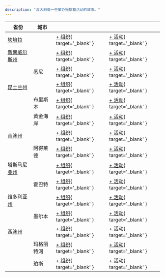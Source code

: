 ```yaml
---
description: "澳大利亚一些举办摇摆舞活动的城市。"
---
```


| 省份 | 城市 | | |
| --- | --- | --- | --- |
| [坎培拉](by_city.md#canberra) | | [+ 组织](https://github.com/swingdance/orgs/issues/new?assignees=&labels=add+org&projects=&template=02-add_entity.yml&title=%5Ben_AU%5D%20%3CName%3E&region=en_AU&province=Canberra&city=Canberra){ target='_blank' } | [+ 活动](https://github.com/swingdance/events/issues/new?assignees=&labels=add+event&projects=&template=02-add_entity.yml&title=%5B2024%2Fen_AU%5D%20%3CName%3E&region=en_AU&province=Canberra&city=Canberra&org_id=&date_starts=2024-&date_ends=2024-){ target='_blank' } |
| [新南威尔斯州](by_city.md#new-south-wales) | | [+ 组织](https://github.com/swingdance/orgs/issues/new?assignees=&labels=add+org&projects=&template=02-add_entity.yml&title=%5Ben_AU%5D%20%3CName%3E&region=en_AU&province=New%20South%20Wales&city=){ target='_blank' } | [+ 活动](https://github.com/swingdance/events/issues/new?assignees=&labels=add+event&projects=&template=02-add_entity.yml&title=%5B2024%2Fen_AU%5D%20%3CName%3E&region=en_AU&province=New%20South%20Wales&city=&org_id=&date_starts=2024-&date_ends=2024-){ target='_blank' } |
| | 悉尼 | [+ 组织](https://github.com/swingdance/orgs/issues/new?assignees=&labels=add+org&projects=&template=02-add_entity.yml&title=%5Ben_AU%5D%20%3CName%3E&region=en_AU&province=New%20South%20Wales&city=Sydney){ target='_blank' } | [+ 活动](https://github.com/swingdance/events/issues/new?assignees=&labels=add+event&projects=&template=02-add_entity.yml&title=%5B2024%2Fen_AU%5D%20%3CName%3E&region=en_AU&province=New%20South%20Wales&city=Sydney&org_id=&date_starts=2024-&date_ends=2024-){ target='_blank' } |
| [昆士兰州](by_city.md#queensland) | | [+ 组织](https://github.com/swingdance/orgs/issues/new?assignees=&labels=add+org&projects=&template=02-add_entity.yml&title=%5Ben_AU%5D%20%3CName%3E&region=en_AU&province=Queensland&city=){ target='_blank' } | [+ 活动](https://github.com/swingdance/events/issues/new?assignees=&labels=add+event&projects=&template=02-add_entity.yml&title=%5B2024%2Fen_AU%5D%20%3CName%3E&region=en_AU&province=Queensland&city=&org_id=&date_starts=2024-&date_ends=2024-){ target='_blank' } |
| | 布里斯本 | [+ 组织](https://github.com/swingdance/orgs/issues/new?assignees=&labels=add+org&projects=&template=02-add_entity.yml&title=%5Ben_AU%5D%20%3CName%3E&region=en_AU&province=Queensland&city=Brisbane){ target='_blank' } | [+ 活动](https://github.com/swingdance/events/issues/new?assignees=&labels=add+event&projects=&template=02-add_entity.yml&title=%5B2024%2Fen_AU%5D%20%3CName%3E&region=en_AU&province=Queensland&city=Brisbane&org_id=&date_starts=2024-&date_ends=2024-){ target='_blank' } |
| | 黃金海岸 | [+ 组织](https://github.com/swingdance/orgs/issues/new?assignees=&labels=add+org&projects=&template=02-add_entity.yml&title=%5Ben_AU%5D%20%3CName%3E&region=en_AU&province=Queensland&city=Gold%20Coast){ target='_blank' } | [+ 活动](https://github.com/swingdance/events/issues/new?assignees=&labels=add+event&projects=&template=02-add_entity.yml&title=%5B2024%2Fen_AU%5D%20%3CName%3E&region=en_AU&province=Queensland&city=Gold%20Coast&org_id=&date_starts=2024-&date_ends=2024-){ target='_blank' } |
| [南澳州](by_city.md#south-australia) | | [+ 组织](https://github.com/swingdance/orgs/issues/new?assignees=&labels=add+org&projects=&template=02-add_entity.yml&title=%5Ben_AU%5D%20%3CName%3E&region=en_AU&province=South%20Australia&city=){ target='_blank' } | [+ 活动](https://github.com/swingdance/events/issues/new?assignees=&labels=add+event&projects=&template=02-add_entity.yml&title=%5B2024%2Fen_AU%5D%20%3CName%3E&region=en_AU&province=South%20Australia&city=&org_id=&date_starts=2024-&date_ends=2024-){ target='_blank' } |
| | 阿得莱德 | [+ 组织](https://github.com/swingdance/orgs/issues/new?assignees=&labels=add+org&projects=&template=02-add_entity.yml&title=%5Ben_AU%5D%20%3CName%3E&region=en_AU&province=South%20Australia&city=Adelaide){ target='_blank' } | [+ 活动](https://github.com/swingdance/events/issues/new?assignees=&labels=add+event&projects=&template=02-add_entity.yml&title=%5B2024%2Fen_AU%5D%20%3CName%3E&region=en_AU&province=South%20Australia&city=Adelaide&org_id=&date_starts=2024-&date_ends=2024-){ target='_blank' } |
| [塔斯马尼亚州](by_city.md#tasmania) | | [+ 组织](https://github.com/swingdance/orgs/issues/new?assignees=&labels=add+org&projects=&template=02-add_entity.yml&title=%5Ben_AU%5D%20%3CName%3E&region=en_AU&province=Tasmania&city=){ target='_blank' } | [+ 活动](https://github.com/swingdance/events/issues/new?assignees=&labels=add+event&projects=&template=02-add_entity.yml&title=%5B2024%2Fen_AU%5D%20%3CName%3E&region=en_AU&province=Tasmania&city=&org_id=&date_starts=2024-&date_ends=2024-){ target='_blank' } |
| | 霍巴特 | [+ 组织](https://github.com/swingdance/orgs/issues/new?assignees=&labels=add+org&projects=&template=02-add_entity.yml&title=%5Ben_AU%5D%20%3CName%3E&region=en_AU&province=Tasmania&city=Hobart){ target='_blank' } | [+ 活动](https://github.com/swingdance/events/issues/new?assignees=&labels=add+event&projects=&template=02-add_entity.yml&title=%5B2024%2Fen_AU%5D%20%3CName%3E&region=en_AU&province=Tasmania&city=Hobart&org_id=&date_starts=2024-&date_ends=2024-){ target='_blank' } |
| [维多利亚州](by_city.md#victoria) | | [+ 组织](https://github.com/swingdance/orgs/issues/new?assignees=&labels=add+org&projects=&template=02-add_entity.yml&title=%5Ben_AU%5D%20%3CName%3E&region=en_AU&province=Victoria&city=){ target='_blank' } | [+ 活动](https://github.com/swingdance/events/issues/new?assignees=&labels=add+event&projects=&template=02-add_entity.yml&title=%5B2024%2Fen_AU%5D%20%3CName%3E&region=en_AU&province=Victoria&city=&org_id=&date_starts=2024-&date_ends=2024-){ target='_blank' } |
| | 墨尔本 | [+ 组织](https://github.com/swingdance/orgs/issues/new?assignees=&labels=add+org&projects=&template=02-add_entity.yml&title=%5Ben_AU%5D%20%3CName%3E&region=en_AU&province=Victoria&city=Melbourne){ target='_blank' } | [+ 活动](https://github.com/swingdance/events/issues/new?assignees=&labels=add+event&projects=&template=02-add_entity.yml&title=%5B2024%2Fen_AU%5D%20%3CName%3E&region=en_AU&province=Victoria&city=Melbourne&org_id=&date_starts=2024-&date_ends=2024-){ target='_blank' } |
| [西澳州](by_city.md#western-australia) | | [+ 组织](https://github.com/swingdance/orgs/issues/new?assignees=&labels=add+org&projects=&template=02-add_entity.yml&title=%5Ben_AU%5D%20%3CName%3E&region=en_AU&province=Western%20Australia&city=){ target='_blank' } | [+ 活动](https://github.com/swingdance/events/issues/new?assignees=&labels=add+event&projects=&template=02-add_entity.yml&title=%5B2024%2Fen_AU%5D%20%3CName%3E&region=en_AU&province=Western%20Australia&city=&org_id=&date_starts=2024-&date_ends=2024-){ target='_blank' } |
| | 玛格丽特河 | [+ 组织](https://github.com/swingdance/orgs/issues/new?assignees=&labels=add+org&projects=&template=02-add_entity.yml&title=%5Ben_AU%5D%20%3CName%3E&region=en_AU&province=Western%20Australia&city=Margaret%20River){ target='_blank' } | [+ 活动](https://github.com/swingdance/events/issues/new?assignees=&labels=add+event&projects=&template=02-add_entity.yml&title=%5B2024%2Fen_AU%5D%20%3CName%3E&region=en_AU&province=Western%20Australia&city=Margaret%20River&org_id=&date_starts=2024-&date_ends=2024-){ target='_blank' } |
| | 珀斯 | [+ 组织](https://github.com/swingdance/orgs/issues/new?assignees=&labels=add+org&projects=&template=02-add_entity.yml&title=%5Ben_AU%5D%20%3CName%3E&region=en_AU&province=Western%20Australia&city=Perth){ target='_blank' } | [+ 活动](https://github.com/swingdance/events/issues/new?assignees=&labels=add+event&projects=&template=02-add_entity.yml&title=%5B2024%2Fen_AU%5D%20%3CName%3E&region=en_AU&province=Western%20Australia&city=Perth&org_id=&date_starts=2024-&date_ends=2024-){ target='_blank' } |
